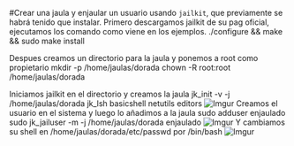 #Crear una jaula y enjaular un usuario usando `jailkit`, que previamente se habrá tenido que instalar. 
Primero descargamos jailkit de su pag oficial, ejecutamos los comando como viene en los ejemplos.
	./configure && make && sudo make install

Despues creamos un directorio para la jaula y ponemos a root como propietario
	mkdir -p /home/jaulas/dorada
	chown -R root:root /home/jaulas/dorada

Iniciamos jailkit en el directorio y creamos la jaula
	jk_init -v -j /home/jaulas/dorada jk_lsh basicshell netutils editors
![Imgur](http://i.imgur.com/QCImYAL.png)
Creamos el usuario en el sistema y luego lo añadimos a la jaula
	sudo adduser enjaulado
	sudo jk_jailuser -m -j /home/jaulas/dorada enjaulado
![Imgur](http://i.imgur.com/G1jKVpF.png)
Y cambiamos su shell en /home/jaulas/dorada/etc/passwd por /bin/bash
![Imgur](http://i.imgur.com/ImBMAyb.png)

